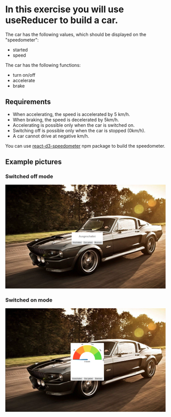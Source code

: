 # In this exercise you will use useReducer to build a car.

The car has the following values, which should be displayed on the "speedometer":

- started
- speed

The car has the following functions:

- turn on/off
- accelerate
- brake

## Requirements

- When accelerating, the speed is accelerated by 5 km/h.
- When braking, the speed is decelerated by 5km/h.
- Accelerating is possible only when the car is switched on.
- Switching off is possible only when the car is stopped (0km/h).
- A car cannot drive at negative km/h.

You can use [react-d3-speedometer](https://www.npmjs.com/package/react-d3-speedometer) npm package to build the speedometer.

## Example pictures

### Switched off mode

![](/images/switched-off.png)

### Switched on mode

![](/images/switched-on.png)
